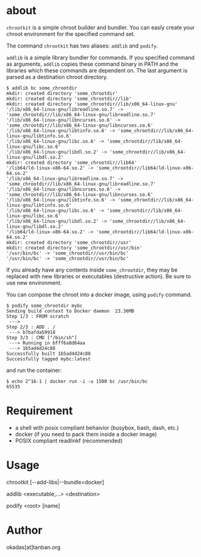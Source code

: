 # about

`chrootkit` is a simple chroot builder and bundler. You can easly create your chroot environment for the specified command set.

The command `chrootkit` has two aliases: `addlib` and `podify`.

`addlib` is a simple library bundler for commands. If you specified command as arguments, `addlib` copies these command binary in PATH and the libraries which these commands are dependent on. The last argument is parsed as a destination chroot directory.

```
$ addlib bc some_chrootdir
mkdir: created directory 'some_chrootdir'
mkdir: created directory 'some_chrootdir//lib'
mkdir: created directory 'some_chrootdir//lib/x86_64-linux-gnu'
'/lib/x86_64-linux-gnu/libreadline.so.7' -> 'some_chrootdir//lib/x86_64-linux-gnu/libreadline.so.7'
'/lib/x86_64-linux-gnu/libncurses.so.6' -> 'some_chrootdir//lib/x86_64-linux-gnu/libncurses.so.6'
'/lib/x86_64-linux-gnu/libtinfo.so.6' -> 'some_chrootdir//lib/x86_64-linux-gnu/libtinfo.so.6'
'/lib/x86_64-linux-gnu/libc.so.6' -> 'some_chrootdir//lib/x86_64-linux-gnu/libc.so.6'
'/lib/x86_64-linux-gnu/libdl.so.2' -> 'some_chrootdir//lib/x86_64-linux-gnu/libdl.so.2'
mkdir: created directory 'some_chrootdir//lib64'
'/lib64/ld-linux-x86-64.so.2' -> 'some_chrootdir//lib64/ld-linux-x86-64.so.2'
'/lib/x86_64-linux-gnu/libreadline.so.7' -> 'some_chrootdir//lib/x86_64-linux-gnu/libreadline.so.7'
'/lib/x86_64-linux-gnu/libncurses.so.6' -> 'some_chrootdir//lib/x86_64-linux-gnu/libncurses.so.6'
'/lib/x86_64-linux-gnu/libtinfo.so.6' -> 'some_chrootdir//lib/x86_64-linux-gnu/libtinfo.so.6'
'/lib/x86_64-linux-gnu/libc.so.6' -> 'some_chrootdir//lib/x86_64-linux-gnu/libc.so.6'
'/lib/x86_64-linux-gnu/libdl.so.2' -> 'some_chrootdir//lib/x86_64-linux-gnu/libdl.so.2'
'/lib64/ld-linux-x86-64.so.2' -> 'some_chrootdir//lib64/ld-linux-x86-64.so.2'
mkdir: created directory 'some_chrootdir//usr'
mkdir: created directory 'some_chrootdir//usr/bin'
'/usr/bin/bc' -> 'some_chrootdir//usr/bin/bc'
'/usr/bin/bc' -> 'some_chrootdir//usr/bin/bc'
```

If you already have any contents inside `some_chrootdir`, they may be replaced with new libraries or executables (destructive action). Be sure to use new environment.

You can compose the chroot into a docker image, using `podify` command.

```
$ podify some_chrootdir mybc
Sending build context to Docker daemon  23.36MB
Step 1/3 : FROM scratch
 ---> 
Step 2/3 : ADD . /
 ---> b7bafda59918
Step 3/3 : CMD ["/bin/sh"]
 ---> Running in bfff6a8d64aa
 ---> 1b5ad4d24c88
Successfully built 1b5ad4d24c88
Successfully tagged mybc:latest
```

and run the container:

```
$ echo 2^16-1 | docker run -i -u 1500 bc /usr/bin/bc
65535
```

# Requirement

* a shell with posix compliant behaivior (busybox, bash, dash, etc.)
* docker (if you need to pack them inside a docker image)
* POSIX compliant readlinkf (recommended)

# Usage

chrootkit [--add-libs|--bundle=docker]

addlib \<executable\,...\> \<destination\>

podify \<root\> [name]

# Author

okadas[at]tanban.org
